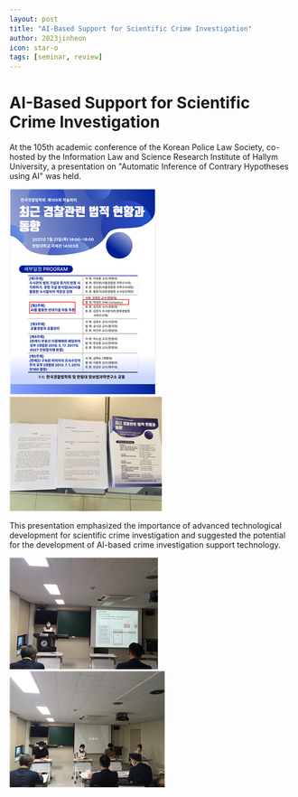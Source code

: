```yaml
---
layout: post
title: "AI-Based Support for Scientific Crime Investigation"
author: 2023jinheon
icon: star-o
tags: [seminar, review]
---
```


# AI-Based Support for Scientific Crime Investigation

At the 105th academic conference of the Korean Police Law Society, co-hosted by the Information Law and Science Research Institute of Hallym University, a presentation on "Automatic Inference of Contrary Hypotheses using AI" was held. 

![dataset1](/img/news/image05.png)
![dataset1](/img/news/image07.png)

This presentation emphasized the importance of advanced technological development for scientific crime investigation and suggested the potential for the development of AI-based crime investigation support technology.

![dataset1](/img/news/image06.png)
![dataset1](/img/news/image08.png)